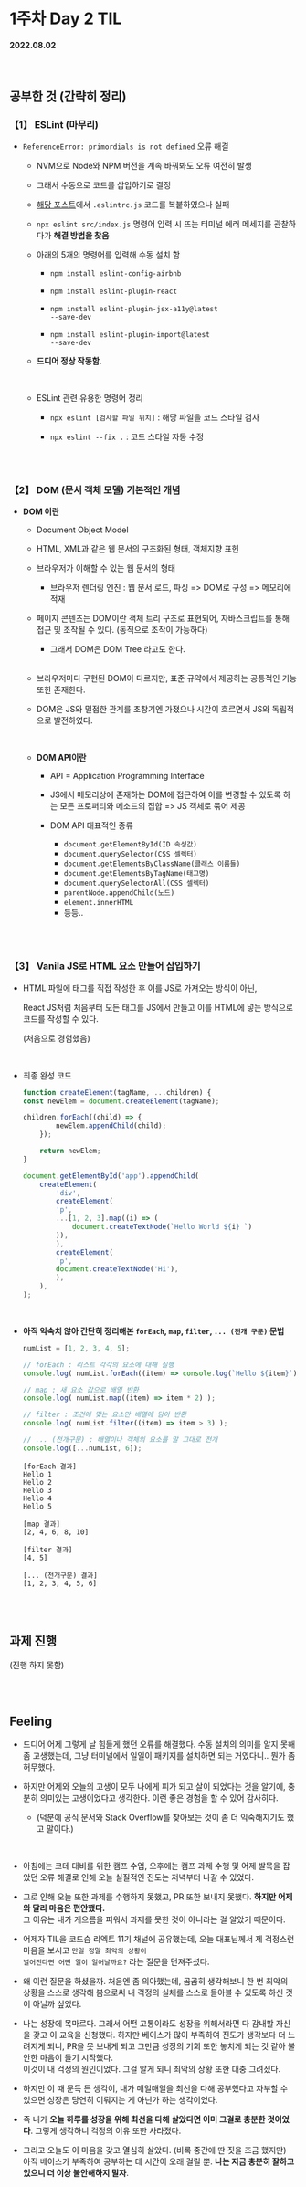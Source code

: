# 1주차 Day 2 TIL

#### 2022.08.02

<br/>

## 공부한 것 (간략히 정리)

### 【1】 ESLint (마무리)

- <code>ReferenceError: primordials is not defined</code> 오류 해결

    - NVM으로 Node와 NPM 버전을 계속 바꿔봐도 오류 여전히 발생

    - 그래서 수동으로 코드를 삽입하기로 결정

    - <a href="https://triplexlab.tistory.com/40">해당 포스트</a>에서 <code>.eslintrc.js</code> 코드를 복붙하였으나 실패

    - <code>npx eslint src/index.js</code> 명령어 입력 시 뜨는 터미널 에러 메세지를 관찰하다가 <strong>해결 방법을 찾음</strong>

    - 아래의 5개의 명령어를 입력해 수동 설치 함
        
        - <code>npm install eslint-config-airbnb</code>

        - <code>npm install eslint-plugin-react</code>

        - <code>npm install eslint-plugin-jsx-a11y@latest --save-dev</code>

        - <code>npm install eslint-plugin-import@latest --save-dev</code>

    - <strong>드디어 정상 작동함.</strong>

    <br/>

    - ESLint 관련 유용한 명령어 정리

        - <code>npx eslint [검사할 파일 위치]</code> : 해당 파일을 코드 스타일 검사

        - <code>npx eslint --fix .</code> : 코드 스타일 자동 수정


<br/><br/>

### 【2】 DOM (문서 객체 모델) 기본적인 개념

- <strong>DOM 이란</strong>

    - Document Object Model

    - HTML, XML과 같은 웹 문서의 구조화된 형태, 객체지향 표현

    - 브라우저가 이해할 수 있는 웹 문서의 형태

        - 브라우저 렌더링 엔진 : 웹 문서 로드, 파싱 => DOM로 구성 => 메모리에 적재

    - 페이지 콘텐츠는 DOM이란 객체 트리 구조로 표현되어, 자바스크립트를 통해 접근 및 조작될 수 있다. (동적으로 조작이 가능하다)

        - 그래서 DOM은 DOM Tree 라고도 한다.

    <br/>

    - 브라우저마다 구현된 DOM이 다르지만, 표준 규약에서 제공하는 공통적인 기능 또한 존재한다.

    - DOM은 JS와 밀접한 관계를 초창기엔 가졌으나 시간이 흐르면서 JS와 독립적으로 발전하였다.

    <br/>

    - <strong>DOM API이란</strong>

        - API = Application Programming Interface

        - JS에서 메모리상에 존재하는 DOM에 접근하여 이를 변경할 수 있도록 하는 모든 프로퍼티와 메소드의 집합 => JS 객체로 묶어 제공

        - DOM API 대표적인 종류
            - <code>document.getElementById(ID 속성값)</code>
            - <code>document.querySelector(CSS 셀렉터)</code>
            - <code>document.getElementsByClassName(클래스 이름들)</code>
            - <code>document.getElementsByTagName(태그명)</code>
            - <code>document.querySelectorAll(CSS 셀렉터)</code>
            - <code>parentNode.appendChild(노드)</code>
            - <code>element.innerHTML</code>
            - 등등..

<br/><br/>

### 【3】 Vanila JS로 HTML 요소 만들어 삽입하기

- HTML 파일에 태그를 직접 작성한 후 이를 JS로 가져오는 방식이 아닌,  

    React JS처럼 처음부터 모든 태그를 JS에서 만들고 이를 HTML에 넣는 방식으로 코드를 작성할 수 있다.  

     (처음으로 경험했음)

<br/>

- 최종 완성 코드

    ```javascript
    function createElement(tagName, ...children) {
    const newElem = document.createElement(tagName);

    children.forEach((child) => {
            newElem.appendChild(child);
        });

        return newElem;
    }

    document.getElementById('app').appendChild(
        createElement(
            'div',
            createElement(
            'p',
            ...[1, 2, 3].map((i) => (
                document.createTextNode(`Hello World ${i} `)
            )),
            ),
            createElement(
            'p',
            document.createTextNode('Hi'),
            ),
        ),
    );
    ```

<br/>

- <strong>아직 익숙치 않아 간단히 정리해본 <code>forEach</code>, <code>map</code>, <code>filter</code>, <code>... (전개 구문)</code> 문법</strong>

    ```javascript
    numList = [1, 2, 3, 4, 5];

    // forEach : 리스트 각각의 요소에 대해 실행
    console.log( numList.forEach((item) => console.log(`Hello ${item}`)) );

    // map : 새 요소 값으로 배열 반환
    console.log( numList.map((item) => item * 2) );

    // filter : 조건에 맞는 요소만 배열에 담아 반환
    console.log( numList.filter((item) => item > 3) );

    // ... (전개구문) : 배열이나 객체의 요소를 말 그대로 전개
    console.log([...numList, 6]);
    ```
    ```
    [forEach 결과]
    Hello 1
    Hello 2
    Hello 3
    Hello 4
    Hello 5

    [map 결과]
    [2, 4, 6, 8, 10]

    [filter 결과]
    [4, 5]

    [... (전개구문) 결과]
    [1, 2, 3, 4, 5, 6]
    ```

<br/><br/>

## 과제 진행

(진행 하지 못함)

<br/><br/>

## Feeling

- 드디어 어제 그렇게 날 힘들게 했던 오류를 해결했다. 수동 설치의 의미를 알지 못해 좀 고생했는데, 그냥 터미널에서 일일이 패키지를 설치하면 되는 거였다니.. 뭔가 좀 허무했다.

- 하지만 어제와 오늘의 고생이 모두 나에게 피가 되고 살이 되었다는 것을 알기에, 충분히 의미있는 고생이었다고 생각한다. 이런 좋은 경험을 할 수 있어 감사히다.

    - (덕분에 공식 문서와 Stack Overflow를 찾아보는 것이 좀 더 익숙해지기도 했고 말이다.)

<br/>

- 아침에는 코테 대비를 위한 캠프 수업, 오후에는 캠프 과제 수행 및 어제 발목을 잡았던 오류 해결로 인해 오늘 실질적인 진도는 저녁부터 나갈 수 있었다.

- 그로 인해 오늘 또한 과제를 수행하지 못했고, PR 또한 보내지 못했다. <strong>하지만 어제와 달리 마음은 편안했다.</strong>  
 그 이유는 내가 게으름을 피워서 과제를 못한 것이 아니라는 걸 알았기 때문이다.

- 어제자 TIL을 코드숨 리엑트 11기 채널에 공유했는데, 오늘 대표님께서 제 걱정스런 마음을 보시고 <code>만일 정말 최악의 상황이 벌어진다면 어떤 일이 일어날까요?</code> 라는 질문을 던져주셨다.

- 왜 이런 질문을 하셨을까. 처음엔 좀 의아했는데, 곰곰히 생각해보니 한 번 최악의 상황을 스스로 생각해 봄으로써 내 걱정의 실체를 스스로 돌아볼 수 있도록 하신 것이 아닐까 싶었다.

- 나는 성장에 목마르다. 그래서 어떤 고통이라도 성장을 위해서라면 다 감내할 자신을 갖고 이 교육을 신청했다.
하지만 베이스가 많이 부족하여 진도가 생각보다 더 느려지게 되니, PR을 못 보내게 되고 그만큼 성장의 기회 또한 놓치게 되는 것 같아 불안한 마음이 들기 시작했다.  
이것이 내 걱정의 원인이었다. 그걸 알게 되니 최악의 상황 또한 대충 그려졌다.

- 하지만 이 때 문득 든 생각이, 내가 매일매일을 최선을 다해 공부했다고 자부할 수 있으면 성장은 당연히 이뤄지는 게 아닌가 하는 생각이었다.

- 즉 내가 <strong>오늘 하루를 성장을 위해 최선을 다해 살았다면 이미 그걸로 충분한 것이었다</strong>. 그렇게 생각하니 걱정의 이유 또한 사라졌다.

- 그리고 오늘도 이 마음을 갖고 열심히 살았다. (비록 중간에 딴 짓을 조금 했지만)  
아직 베이스가 부족하여 공부하는 데 시간이 오래 걸릴 뿐. <strong>나는 지금 충분히 잘하고 있으니 더 이상 불안해하지 말자</strong>.
